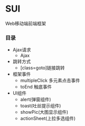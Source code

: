 # SUI
Web移动端前端框架

### 目录
- Ajax请求
  - Ajax
- 跳转方式
  - \[class\=goto\]链接跳转
- 框架事件
  - multipleClick 多元素点击事件
  - toEnd 触底事件
- UI组件
  - alert(弹窗组件)
  - toast(吐丝提示组件)
  - showPic(大图显示组件)
  - actionSheet(上拉多选组件)
